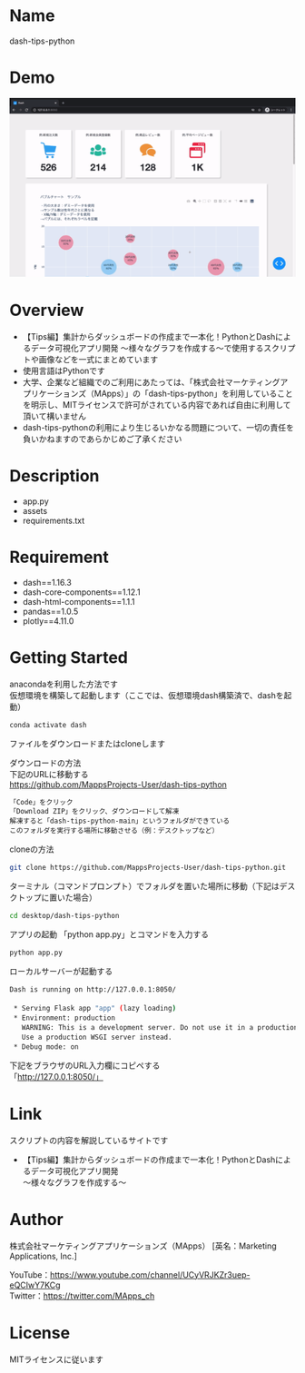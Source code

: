 
# Name

dash-tips-python

# Demo

![](https://github.com/MappsProjects-User/materials/blob/main/dash_tips_python_movie.gif)

# Overview

- 【Tips編】集計からダッシュボードの作成まで一本化！PythonとDashによるデータ可視化アプリ開発 〜様々なグラフを作成する〜で使用するスクリプトや画像などを一式にまとめています
- 使用言語はPythonです
- 大学、企業など組織でのご利用にあたっては、「株式会社マーケティングアプリケーションズ（MApps）」の「dash-tips-python」を利用していることを明示し、MITライセンスで許可がされている内容であれば自由に利用して頂いて構いません
- dash-tips-pythonの利用により生じるいかなる問題について、一切の責任を負いかねますのであらかじめご了承ください

# Description

- app.py
- assets
- requirements.txt

# Requirement

- dash==1.16.3
- dash-core-components==1.12.1
- dash-html-components==1.1.1
- pandas==1.0.5
- plotly==4.11.0

# Getting Started

anacondaを利用した方法です<br>
仮想環境を構築して起動します（ここでは、仮想環境dash構築済で、dashを起動）

```bash
conda activate dash
```

ファイルをダウンロードまたはcloneします

ダウンロードの方法<br>
下記のURLに移動する<br>
https://github.com/MappsProjects-User/dash-tips-python
```bash
「Code」をクリック
「Download ZIP」をクリック、ダウンロードして解凍
解凍すると「dash-tips-python-main」というフォルダができている
このフォルダを実行する場所に移動させる（例：デスクトップなど）
```

cloneの方法
```bash
git clone https://github.com/MappsProjects-User/dash-tips-python.git
```

ターミナル（コマンドプロンプト）でフォルダを置いた場所に移動（下記はデスクトップに置いた場合）
```bash
cd desktop/dash-tips-python
```

アプリの起動
「python app.py」とコマンドを入力する
```bash
python app.py
```

ローカルサーバーが起動する
```bash
Dash is running on http://127.0.0.1:8050/

 * Serving Flask app "app" (lazy loading)
 * Environment: production
   WARNING: This is a development server. Do not use it in a production deployment.
   Use a production WSGI server instead.
 * Debug mode: on
```
下記をブラウザのURL入力欄にコピペする<br>
「http://127.0.0.1:8050/」


# Link

スクリプトの内容を解説しているサイトです

- 【Tips編】集計からダッシュボードの作成まで一本化！PythonとDashによるデータ可視化アプリ開発<br>〜様々なグラフを作成する〜

# Author

株式会社マーケティングアプリケーションズ（MApps）
[英名：Marketing Applications, Inc.]

YouTube：https://www.youtube.com/channel/UCyVRJKZr3uep-eQCIwY7KCg<br>
Twitter：https://twitter.com/MApps_ch

# License

MITライセンスに従います
